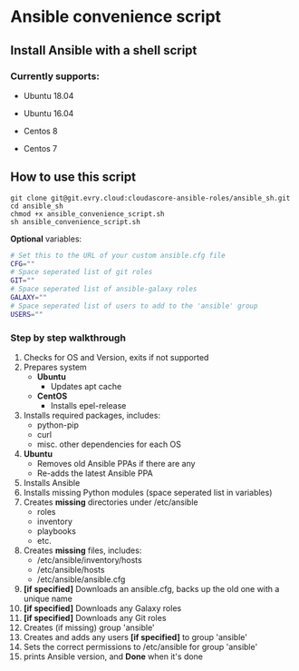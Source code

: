 # Ansible convenience script

## Install Ansible with a shell script

### Currently supports:

* Ubuntu 18.04
* Ubuntu 16.04

* Centos 8
* Centos 7

## How to use this script

```shell
git clone git@git.evry.cloud:cloudascore-ansible-roles/ansible_sh.git
cd ansible_sh
chmod +x ansible_convenience_script.sh
sh ansible_convenience_script.sh
```

**Optional** variables:

```sh
# Set this to the URL of your custom ansible.cfg file
CFG=""
# Space seperated list of git roles
GIT=""
# Space seperated list of ansible-galaxy roles
GALAXY=""
# Space seperated list of users to add to the 'ansible' group
USERS=""
``` 

### Step by step walkthrough

1. Checks for OS and Version, exits if not supported
1. Prepares system
      * **Ubuntu**
         * Updates apt cache
      * **CentOS**
         * Installs epel-release
1. Installs required packages, includes:
    * python-pip
    * curl
    * misc. other dependencies for each OS
1. **Ubuntu**
      * Removes old Ansible PPAs if there are any
      * Re-adds the latest Ansible PPA
1. Installs Ansible
1. Installs missing Python modules (space seperated list in variables)
1. Creates **missing** directories under /etc/ansible
    * roles
    * inventory
    * playbooks
    * etc.
1. Creates **missing** files, includes:
    * /etc/ansible/inventory/hosts
    * /etc/ansible/hosts
    * /etc/ansible/ansible.cfg
1. **[if specified]** Downloads  an ansible.cfg, backs up the old one with a unique name
1. **[if specified]** Downloads any Galaxy roles
1. **[if specified]** Downloads any Git roles
1. Creates (if missing) group 'ansible'
1. Creates and adds any users **[if specified]** to group 'ansible'
1. Sets the correct permissions to /etc/ansible for group 'ansible'
1. prints Ansible version, and **Done** when it's done
